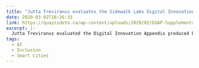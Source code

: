 ```yaml
---
title: "Jutta Treviranus evaluates the Sidewalk Labs Digital Innovation Appendix"
date: 2020-03-02T16:26:33
link: https://quaysideto.ca/wp-content/uploads/2020/02/DSAP-Supplemental-Report-on-Sidewalk-Labs-Digital-Innovation-Appendix-DIA-Appendices-FINAL.pdf
excerpt: |-
  Jutta Treviranus evaluated the Digital Innovation Appendix produced by Sidewalk Labs with respect to the impact on people experiencing disability in Toronto.
tags:
  - AI
  - Inclusion
  - Smart Cities
---
```

